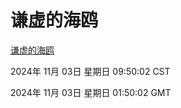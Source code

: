 # 谦虚的海鸥
[谦虚的海鸥](http://219.139.197.74:56308/qxdho/course/base/hotlink/index.php)

2024年 11月 03日 星期日 09:50:02 CST

2024年 11月 03日 星期日 01:50:02 GMT

